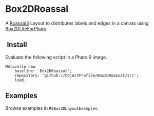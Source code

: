 # Box2DRoassal

A [Roassal3](https://github.com/ObjectProfile/Roassal3/) Layout to distributes labels and edges in a canvas using [Box2DLiteForPharo](https://github.com/EiichiroIto/Box2DLiteForPharo).


##  Install

Evaluate the following script in a Pharo 9 image.

```Smalltalk
Metacello new
    baseline: 'Box2DRoassal';
    repository: 'github://ObjectProfile/Box2DRoassal/src';
    load.
```

##  Examples 

Browse examples in `RSBox2DLayoutExamples`.
